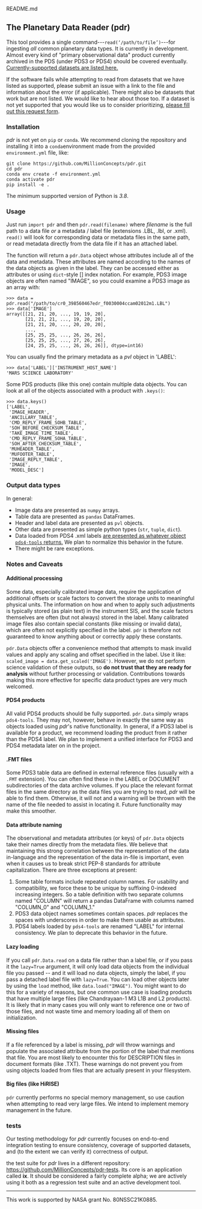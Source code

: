 README.md
## The Planetary Data Reader (pdr)

This tool provides a single command---`read(‘/path/to/file’)`---for ingesting
_all_ common planetary data types. It is currently in development. Almost every kind
of "primary observational data" product currently archived in the PDS
(under PDS3 or PDS4) should be covered eventually. [Currently-supported datasets are listed here.](supported_datasets.md) 

If the software fails while attempting to read from datasets that we have listed as supported, please submit an issue with a link to the file and information about the error (if applicable). There might also be datasets that work but are not listed. We would like to hear about those too. If a dataset is not yet supported that you would like us to consider prioritizing, [please fill out this request form](https://docs.google.com/forms/d/1JHyMDzC9LlXY4MOMcHqV5fbseSB096_PsLshAMqMWBw/viewform).

### Installation
_pdr_ is not yet on `pip` or `conda`. We recommend cloning the repository and 
installing it into a `conda`environment made from the provided `environment.yml` file, like:
```
git clone https://github.com/MillionConcepts/pdr.git
cd pdr
conda env create -f environment.yml
conda activate pdr 
pip install -e .
```
The minimum supported version of Python is _3.8_.

### Usage

Just run `import pdr` and then `pdr.read(filename)` where _filename_ is the
full path to a data file _or_ a metadata / label file (extensions .LBL,
.lbl, or .xml). `read()` will look for corresponding data or metadata
files in the same path, or read metadata directly from the data file if it has
an attached label.

The function will return a `pdr.Data` object whose attributes include all of the data
and metadata. These attributes are named according to the names of the data
objects as given in the label. They can be accessed either as attributes or using
`dict`-style \[\] index notation. For example, PDS3 image objects are often
named "IMAGE", so you could examine a PDS3 image as an array with:
```
>>> data = pdr.read("/path/to/cr0_398560467edr_f0030004ccam02012m1.LBL")
>>> data['IMAGE']
array([[21, 21, 20, ..., 19, 19, 20],
       [21, 21, 21, ..., 19, 20, 20],
       [21, 21, 20, ..., 20, 20, 20],
       ...,
       [25, 25, 25, ..., 26, 26, 26],
       [25, 25, 25, ..., 27, 26, 26],
       [24, 25, 25, ..., 26, 26, 26]], dtype=int16)
```
You can usually find the primary metadata as a *pvl* object in 'LABEL':
```
>>> data['LABEL']['INSTRUMENT_HOST_NAME']
'MARS SCIENCE LABORATORY'
```
Some PDS products (like this one) contain multiple data objects. You can look
at all of the objects associated with a product with `.keys()`:
```
>>> data.keys()
['LABEL',
 'IMAGE_HEADER',
 'ANCILLARY_TABLE',
 'CMD_REPLY_FRAME_SOHB_TABLE',
 'SOH_BEFORE_CHECKSUM_TABLE',
 'TAKE_IMAGE_TIME_TABLE',
 'CMD_REPLY_FRAME_SOHA_TABLE',
 'SOH_AFTER_CHECKSUM_TABLE',
 'MUHEADER_TABLE',
 'MUFOOTER_TABLE',
 'IMAGE_REPLY_TABLE',
 'IMAGE',
 'MODEL_DESC']
 ```

### Output data types
In general:
+ Image data are presented as `numpy` arrays.
+ Table data are presented as `pandas` DataFrames.
+ Header and label data are presented as `pvl` objects.
+ Other data are presented as simple python types (`str`, `tuple`, `dict`).
+ Data loaded from PDS4 .xml labels [are presented as whatever object
  `pds4-tools` returns.](https://pdssbn.astro.umd.edu/tools/pds4_tools_docs/current/) We plan to normalize this behavior in the future.
+ There might be rare exceptions.

### Notes and Caveats
#### Additional processing
Some data, especially calibrated image data, require the application of
additional offsets or scale factors to convert the storage units to meaningful
physical units. The information on how and when to apply such adjustments is
typically stored (as plain text) in the instrument SIS, and the scale factors
themselves are often (but not always) stored in the label. Many calibrated
image files also contain special constants (like missing or invalid data),
which are often not explicitly specified in the label. `pdr` is therefore not
guaranteed to know anything about or correctly apply these constants.

`pdr.Data` objects offer a convenience method that attempts to mask invalid
values and apply any scaling and offset specified in the label. Use it like:
`scaled_image = data.get_scaled('IMAGE')`. However, we do not perform science
validation of these outputs, so **do not trust that they are ready for
analysis** without further processing or validation. Contributions towards making this
more effective for specific data product types are very much welcomed.

#### PDS4 products
All valid PDS4 products should be fully supported. `pdr.Data` simply wraps
`pds4-tools`. They may not, however, behave in exactly the same way as objects
loaded using *pdr*'s native functionality. In general, if a PDS3 label is
available for a product, we recommend loading the product from it rather than
the PDS4 label. We plan to implement a unified interface for PDS3 and PDS4
metadata later on in the project.

#### .FMT files
Some PDS3 table data are defined in external reference files (usually with a
`.FMT` extension). You can often find these in the LABEL or DOCUMENT
subdirectories of the data archive volumes. If you place the relevant format
files in the same directory as the data files you are trying to read, *pdr*
will be able to find them. Otherwise, it will not and a warning will be thrown 
with the name of the file needed to assist in locating it. Future functionality 
may make this smoother.

#### Data attribute naming
The observational and metadata attributes (or keys) of `pdr.Data`
objects take their names directly from the metadata files. We believe that
maintaining this strong correlation between the representation of the data
in-language and the representation of the data in-file is important, even when
it causes us to break strict PEP-8 standards for attribute capitalization.
There are three exceptions at present:
1. Some table formats include repeated column names. For usability and
compatibility, we force these to be unique by suffixing 0-indexed increasing
integers. So a table definition with two separate columns named "COLUMN" will return a pandas DataFrame with columns named "COLUMN_0" and "COLUMN_1."
2. PDS3 data object names sometimes contain spaces. _pdr_ replaces the spaces
with underscores in order to make them usable as attributes.
3. PDS4 labels loaded by `pds4-tools` are renamed "LABEL" for internal
consistency. We plan to deprecate this behavior in the future.

#### Lazy loading
If you call `pdr.Data.read` on a data file rather than a label file, or if
you pass it the `lazy=True` argument, it will only load data objects from the 
individual file you passed -- and it will load no data objects, simply the label, 
if you pass a detached label file with `lazy=True`. You can load other objects 
later by using the `load` method, like `data.load("IMAGE")`. You might want to do this for a
variety of reasons, but one common use case is loading products that have
multiple large files (like Chandrayaan-1 M3 L1B and L2 products). It is likely 
that in many cases you will only want to reference one or two of those files, 
and not waste time and memory loading all of them on initialization.

#### Missing files
If a file referenced by a label is missing, *pdr* will throw warnings and
populate the associated attribute from the portion of the label that mentions
that file. You are most likely to encounter this for DESCRIPTION files in
document formats (like .TXT). These warnings do not prevent you from using
objects loaded from files that are actually present in your filesystem.

#### Big files (like HiRISE)
`pdr` currently performs no special memory management, so use caution 
when attempting to read very large files. We intend to implement memory
management in the future.

### tests

Our testing methodology for *pdr* currently focuses on end-to-end integration
testing to ensure consistency, coverage of supported datasets, and (to the extent we can verify it) correctness of output.

the test suite for *pdr* lives in a different repository: https://github.com/MillionConcepts/pdr-tests. Its core is an application called
**ix**. It should be considered a fairly complete alpha; we are actively using 
it both as a regression test suite and an active development tool.

---
This work is supported by NASA grant No. 80NSSC21K0885.




